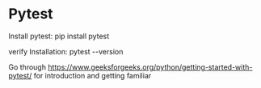 # Pytest

Install pytest:
pip install pytest

verify Installation:
pytest --version

Go through https://www.geeksforgeeks.org/python/getting-started-with-pytest/ for introduction and getting familiar

